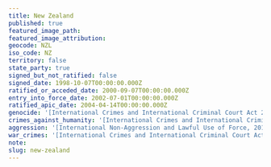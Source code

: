 ```yaml
---
title: New Zealand
published: true
featured_image_path:
featured_image_attribution:
geocode: NZL
iso_code: NZ
territory: false
state_party: true
signed_but_not_ratified: false
signed_date: 1998-10-07T00:00:00.000Z
ratified_or_acceded_date: 2000-09-07T00:00:00.000Z
entry_into_force_date: 2002-07-01T00:00:00.000Z
ratified_apic_date: 2004-04-14T00:00:00.000Z
genocide: '[International Crimes and International Criminal Court Act 2000, Part 2, Section 9](https://iccdb.hrlc.net/data/doc/151/keyword/46/)'
crimes_against_humanity: '[International Crimes and International Criminal Court Act 2000, Part 2, Section 10](https://iccdb.hrlc.net/data/doc/151/keyword/13/)'
aggression: '[International Non-Aggression and Lawful Use of Force, 2012](http://crimeofaggression.info/2013/01/new-zealand-international-non-aggression-and-lawful-use-of-force-implementation-of-amendment-to-statute-of-rome-bill-2012/)'
war_crimes: '[International Crimes and International Criminal Court Act 2000, Part 2, Section 11](http://www.legislation.govt.nz/act/public/2000/0026/28.0/DLM63091.html)'
note:
slug: new-zealand
---
```




